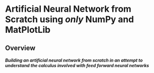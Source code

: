 # Artificial Neural Network from Scratch using *only* NumPy and MatPlotLib
## Overview
##### Building an artificial neural network from scratch in an attempt to understand the calculus involved with feed forward neural networks